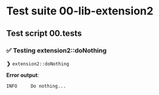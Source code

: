 # Test suite 00-lib-extension2

## Test script 00.tests

### ✅ Testing extension2::doNothing

❯ `extension2::doNothing`

**Error output**:

```text
INFO     Do nothing...
```


